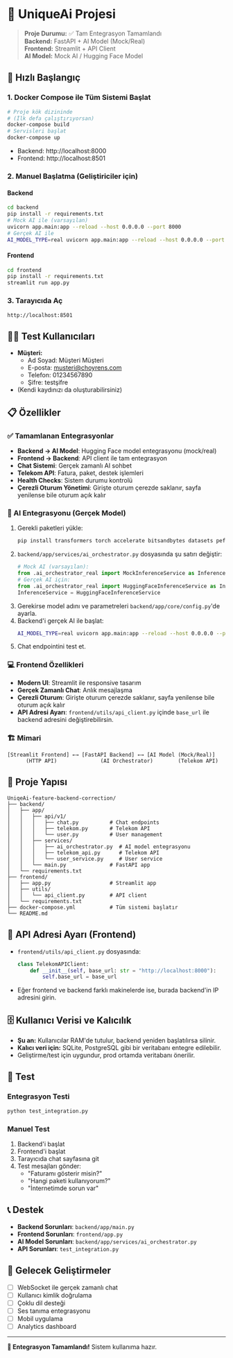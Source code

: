 # 🤖 UniqueAi Projesi

> **Proje Durumu:** ✅ Tam Entegrasyon Tamamlandı  
> **Backend:** FastAPI + AI Model (Mock/Real)  
> **Frontend:** Streamlit + API Client  
> **AI Model:** Mock AI / Hugging Face Model

## 🚀 Hızlı Başlangıç

### 1. Docker Compose ile Tüm Sistemi Başlat
```bash
# Proje kök dizininde
# (İlk defa çalıştırıyorsan)
docker-compose build
# Servisleri başlat
docker-compose up
```
- Backend: http://localhost:8000
- Frontend: http://localhost:8501

### 2. Manuel Başlatma (Geliştiriciler için)
#### Backend
```bash
cd backend
pip install -r requirements.txt
# Mock AI ile (varsayılan)
uvicorn app.main:app --reload --host 0.0.0.0 --port 8000
# Gerçek AI ile
AI_MODEL_TYPE=real uvicorn app.main:app --reload --host 0.0.0.0 --port 8000
```
#### Frontend
```bash
cd frontend
pip install -r requirements.txt
streamlit run app.py
```

### 3. Tarayıcıda Aç
```
http://localhost:8501
```

## 🧑‍💻 Test Kullanıcıları
- **Müşteri:**
  - Ad Soyad: Müşteri Müşteri
  - E-posta: musteri@choyrens.com
  - Telefon: 01234567890
  - Şifre: testşifre
- (Kendi kaydınızı da oluşturabilirsiniz)

## 📋 Özellikler

### ✅ Tamamlanan Entegrasyonlar
- **Backend → AI Model**: Hugging Face model entegrasyonu (mock/real)
- **Frontend → Backend**: API client ile tam entegrasyon
- **Chat Sistemi**: Gerçek zamanlı AI sohbet
- **Telekom API**: Fatura, paket, destek işlemleri
- **Health Checks**: Sistem durumu kontrolü
- **Çerezli Oturum Yönetimi**: Girişte oturum çerezde saklanır, sayfa yenilense bile oturum açık kalır

### 🤖 AI Entegrasyonu (Gerçek Model)
1. Gerekli paketleri yükle:
   ```bash
   pip install transformers torch accelerate bitsandbytes datasets peft trl
   ```
2. `backend/app/services/ai_orchestrator.py` dosyasında şu satırı değiştir:
   ```python
   # Mock AI (varsayılan):
   from .ai_orchestrator_real import MockInferenceService as InferenceService
   # Gerçek AI için:
   from .ai_orchestrator_real import HuggingFaceInferenceService as InferenceService
   InferenceService = HuggingFaceInferenceService
   ```
3. Gerekirse model adını ve parametreleri `backend/app/core/config.py`'de ayarla.
4. Backend'i gerçek AI ile başlat:
   ```bash
   AI_MODEL_TYPE=real uvicorn app.main:app --reload --host 0.0.0.0 --port 8000
   ```
5. Chat endpointini test et.

### 💻 Frontend Özellikleri
- **Modern UI**: Streamlit ile responsive tasarım
- **Gerçek Zamanlı Chat**: Anlık mesajlaşma
- **Çerezli Oturum**: Girişte oturum çerezde saklanır, sayfa yenilense bile oturum açık kalır
- **API Adresi Ayarı**: `frontend/utils/api_client.py` içinde `base_url` ile backend adresini değiştirebilirsin.

### 🏗️ Mimari
```
[Streamlit Frontend] ←→ [FastAPI Backend] ←→ [AI Model (Mock/Real)]
      (HTTP API)              (AI Orchestrator)        (Telekom API)
```

## 📁 Proje Yapısı
```
UniqeAi-feature-backend-correction/
├── backend/
│   ├── app/
│   │   ├── api/v1/
│   │   │   ├── chat.py          # Chat endpoints
│   │   │   ├── telekom.py       # Telekom API
│   │   │   └── user.py          # User management
│   │   ├── services/
│   │   │   ├── ai_orchestrator.py  # AI model entegrasyonu
│   │   │   ├── telekom_api.py      # Telekom API
│   │   │   └── user_service.py     # User service
│   │   └── main.py              # FastAPI app
│   └── requirements.txt
├── frontend/
│   ├── app.py                   # Streamlit app
│   ├── utils/
│   │   └── api_client.py        # API client
│   └── requirements.txt
├── docker-compose.yml           # Tüm sistemi başlatır
└── README.md
```

## 🔧 API Adresi Ayarı (Frontend)
- `frontend/utils/api_client.py` dosyasında:
  ```python
  class TelekomAPIClient:
      def __init__(self, base_url: str = "http://localhost:8000"):
          self.base_url = base_url
  ```
- Eğer frontend ve backend farklı makinelerde ise, burada backend'in IP adresini girin.

## 🗄️ Kullanıcı Verisi ve Kalıcılık
- **Şu an:** Kullanıcılar RAM'de tutulur, backend yeniden başlatılırsa silinir.
- **Kalıcı veri için:** SQLite, PostgreSQL gibi bir veritabanı entegre edilebilir.
- Geliştirme/test için uygundur, prod ortamda veritabanı önerilir.

## 🧪 Test

### Entegrasyon Testi
```bash
python test_integration.py
```

### Manuel Test
1. Backend'i başlat
2. Frontend'i başlat
3. Tarayıcıda chat sayfasına git
4. Test mesajları gönder:
   - "Faturamı gösterir misin?"
   - "Hangi paketi kullanıyorum?"
   - "İnternetimde sorun var"

## 📞 Destek
- **Backend Sorunları**: `backend/app/main.py`
- **Frontend Sorunları**: `frontend/app.py`
- **AI Model Sorunları**: `backend/app/services/ai_orchestrator.py`
- **API Sorunları**: `test_integration.py`

## 🎯 Gelecek Geliştirmeler
- [ ] WebSocket ile gerçek zamanlı chat
- [ ] Kullanıcı kimlik doğrulama
- [ ] Çoklu dil desteği
- [ ] Ses tanıma entegrasyonu
- [ ] Mobil uygulama
- [ ] Analytics dashboard

---

**🎉 Entegrasyon Tamamlandı!** Sistem kullanıma hazır. 